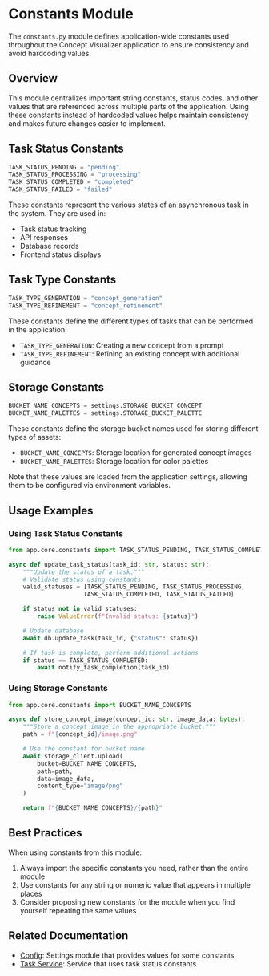 # Constants Module

The `constants.py` module defines application-wide constants used throughout the Concept Visualizer application to ensure consistency and avoid hardcoding values.

## Overview

This module centralizes important string constants, status codes, and other values that are referenced across multiple parts of the application. Using these constants instead of hardcoded values helps maintain consistency and makes future changes easier to implement.

## Task Status Constants

```python
TASK_STATUS_PENDING = "pending"
TASK_STATUS_PROCESSING = "processing"
TASK_STATUS_COMPLETED = "completed"
TASK_STATUS_FAILED = "failed"
```

These constants represent the various states of an asynchronous task in the system. They are used in:

- Task status tracking
- API responses
- Database records
- Frontend status displays

## Task Type Constants

```python
TASK_TYPE_GENERATION = "concept_generation"
TASK_TYPE_REFINEMENT = "concept_refinement"
```

These constants define the different types of tasks that can be performed in the application:

- `TASK_TYPE_GENERATION`: Creating a new concept from a prompt
- `TASK_TYPE_REFINEMENT`: Refining an existing concept with additional guidance

## Storage Constants

```python
BUCKET_NAME_CONCEPTS = settings.STORAGE_BUCKET_CONCEPT
BUCKET_NAME_PALETTES = settings.STORAGE_BUCKET_PALETTE
```

These constants define the storage bucket names used for storing different types of assets:

- `BUCKET_NAME_CONCEPTS`: Storage location for generated concept images
- `BUCKET_NAME_PALETTES`: Storage location for color palettes

Note that these values are loaded from the application settings, allowing them to be configured via environment variables.

## Usage Examples

### Using Task Status Constants

```python
from app.core.constants import TASK_STATUS_PENDING, TASK_STATUS_COMPLETED

async def update_task_status(task_id: str, status: str):
    """Update the status of a task."""
    # Validate status using constants
    valid_statuses = [TASK_STATUS_PENDING, TASK_STATUS_PROCESSING,
                     TASK_STATUS_COMPLETED, TASK_STATUS_FAILED]

    if status not in valid_statuses:
        raise ValueError(f"Invalid status: {status}")

    # Update database
    await db.update_task(task_id, {"status": status})

    # If task is complete, perform additional actions
    if status == TASK_STATUS_COMPLETED:
        await notify_task_completion(task_id)
```

### Using Storage Constants

```python
from app.core.constants import BUCKET_NAME_CONCEPTS

async def store_concept_image(concept_id: str, image_data: bytes):
    """Store a concept image in the appropriate bucket."""
    path = f"{concept_id}/image.png"

    # Use the constant for bucket name
    await storage_client.upload(
        bucket=BUCKET_NAME_CONCEPTS,
        path=path,
        data=image_data,
        content_type="image/png"
    )

    return f"{BUCKET_NAME_CONCEPTS}/{path}"
```

## Best Practices

When using constants from this module:

1. Always import the specific constants you need, rather than the entire module
2. Use constants for any string or numeric value that appears in multiple places
3. Consider proposing new constants for the module when you find yourself repeating the same values

## Related Documentation

- [Config](config.md): Settings module that provides values for some constants
- [Task Service](../services/task/service.md): Service that uses task status constants
